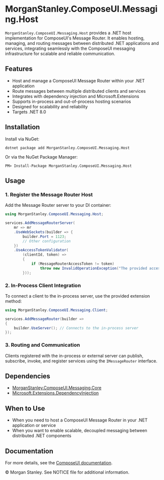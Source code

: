 ﻿# MorganStanley.ComposeUI.Messaging.Host

`MorganStanley.ComposeUI.Messaging.Host` provides a .NET host implementation for ComposeUI's Message Router. It enables hosting, managing, and routing messages between distributed .NET applications and services, integrating seamlessly with the ComposeUI messaging infrastructure for scalable and reliable communication.

## Features

- Host and manage a ComposeUI Message Router within your .NET application
- Route messages between multiple distributed clients and services
- Integrates with dependency injection and Microsoft.Extensions
- Supports in-process and out-of-process hosting scenarios
- Designed for scalability and reliability
- Targets .NET 8.0

## Installation

Install via NuGet:

```shell
dotnet package add MorganStanley.ComposeUI.Messaging.Host
```

Or via the NuGet Package Manager:

```
PM> Install-Package MorganStanley.ComposeUI.Messaging.Host
```

## Usage

### 1. Register the Message Router Host

Add the Message Router server to your DI container:

```csharp
using MorganStanley.ComposeUI.Messaging.Host;

services.AddMessageRouterServer(
    mr => mr
    .UseWebSockets(builder => {
        builder.Port = 1123;
        // Other configuration
    })
    .UseAccessTokenValidator(
        (clientId, token) =>
        {
            if (MessageRouterAccessToken != token)
                throw new InvalidOperationException("The provided access token is invalid");
        }));
```

### 2. In-Process Client Integration

To connect a client to the in-process server, use the provided extension method:

```csharp
using MorganStanley.ComposeUI.Messaging.Client;

services.AddMessageRouter(builder =>
{
    builder.UseServer(); // Connects to the in-process server
});
```

### 3. Routing and Communication

Clients registered with the in-process or external server can publish, subscribe, invoke, and register services using the `IMessageRouter` interface.


## Dependencies

- [MorganStanley.ComposeUI.Messaging.Core](https://www.nuget.org/packages/MorganStanley.ComposeUI.Messaging.Core)
- [Microsoft.Extensions.DependencyInjection](https://www.nuget.org/packages/Microsoft.Extensions.DependencyInjection)

## When to Use

- When you need to host a ComposeUI Message Router in your .NET application or service
- When you want to enable scalable, decoupled messaging between distributed .NET components

## Documentation

For more details, see the [ComposeUI documentation](https://morganstanley.github.io/ComposeUI/).

&copy; Morgan Stanley. See NOTICE file for additional information.